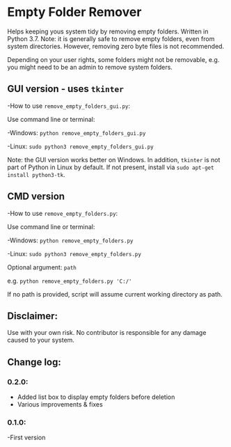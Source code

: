 # Empty Folder Remover

Helps keeping yous system tidy by removing empty folders. Written in Python 3.7.
Note: it is generally safe to remove empty folders, even from system directories. However, removing zero byte files is not recommended.

Depending on your user rights, some folders might not be removable, e.g. you might need to be an admin to remove system folders.

## GUI version - uses `tkinter`

-How to use `remove_empty_folders_gui.py`:

Use command line or terminal:

-Windows: `python remove_empty_folders_gui.py`

-Linux: `sudo python3 remove_empty_folders_gui.py`

Note: the GUI version works better on Windows. In addition, `tkinter` is not part of Python in Linux by default. If not present, install via `sudo apt-get install python3-tk`.

## CMD version

-How to use `remove_empty_folders.py`:

Use command line or terminal:

-Windows: `python remove_empty_folders.py`

-Linux: `sudo python3 remove_empty_folders.py`

Optional argument: `path`

e.g. `python remove_empty_folders.py 'C:/'`

If no path is provided, script will assume current working directory as path.



## Disclaimer:

Use with your own risk. No contributor is responsible for any damage caused to your system.


## Change log:
### 0.2.0:
- Added list box to display empty folders before deletion
- Various improvements & fixes

### 0.1.0:
-First version